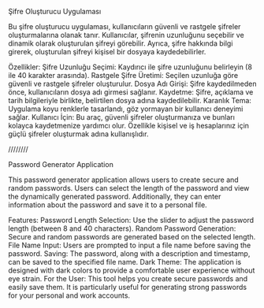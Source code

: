 Şifre Oluşturucu Uygulaması

Bu şifre oluşturucu uygulaması, kullanıcıların güvenli ve rastgele şifreler oluşturmalarına olanak tanır. Kullanıcılar, şifrenin uzunluğunu seçebilir ve dinamik olarak oluşturulan şifreyi görebilir. Ayrıca, şifre hakkında bilgi girerek, oluşturulan şifreyi kişisel bir dosyaya kaydedebilirler.

Özellikler:
Şifre Uzunluğu Seçimi: Kaydırıcı ile şifre uzunluğunu belirleyin (8 ile 40 karakter arasında).
Rastgele Şifre Üretimi: Seçilen uzunluğa göre güvenli ve rastgele şifreler oluşturulur.
Dosya Adı Girişi: Şifre kaydedilmeden önce, kullanıcıların dosya adı girmesi sağlanır.
Kaydetme: Şifre, açıklama ve tarih bilgileriyle birlikte, belirtilen dosya adına kaydedilebilir.
Karanlık Tema: Uygulama koyu renklerle tasarlandı, göz yormayan bir kullanıcı deneyimi sağlar.
Kullanıcı İçin:
Bu araç, güvenli şifreler oluşturmanıza ve bunları kolayca kaydetmenize yardımcı olur. Özellikle kişisel ve iş hesaplarınız için güçlü şifreler oluşturmak adına kullanışlıdır.

////////

Password Generator Application

This password generator application allows users to create secure and random passwords. Users can select the length of the password and view the dynamically generated password. Additionally, they can enter information about the password and save it to a personal file.

Features:
Password Length Selection: Use the slider to adjust the password length (between 8 and 40 characters).
Random Password Generation: Secure and random passwords are generated based on the selected length.
File Name Input: Users are prompted to input a file name before saving the password.
Saving: The password, along with a description and timestamp, can be saved to the specified file name.
Dark Theme: The application is designed with dark colors to provide a comfortable user experience without eye strain.
For the User:
This tool helps you create secure passwords and easily save them. It is particularly useful for generating strong passwords for your personal and work accounts.
